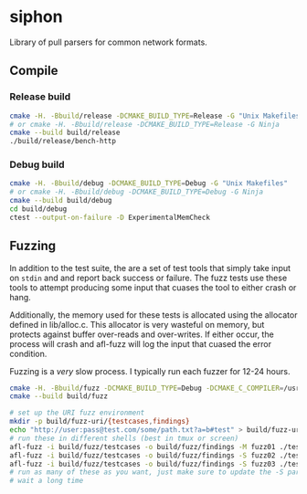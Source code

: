 # siphon

Library of pull parsers for common network formats.

## Compile

### Release build

```bash
cmake -H. -Bbuild/release -DCMAKE_BUILD_TYPE=Release -G "Unix Makefiles"
# or cmake -H. -Bbuild/release -DCMAKE_BUILD_TYPE=Release -G Ninja
cmake --build build/release
./build/release/bench-http
```

### Debug build

```bash
cmake -H. -Bbuild/debug -DCMAKE_BUILD_TYPE=Debug -G "Unix Makefiles"
# or cmake -H. -Bbuild/debug -DCMAKE_BUILD_TYPE=Debug -G Ninja
cmake --build build/debug
cd build/debug
ctest --output-on-failure -D ExperimentalMemCheck
```

## Fuzzing

In addition to the test suite, the are a set of test tools that simply take
input on `stdin` and and report back success or failure. The fuzz tests use
these tools to attempt producing some input that cuases the tool to either
crash or hang.

Additionally, the memory used for these tests is allocated using the allocator
defined in lib/alloc.c. This allocator is very wasteful on memory, but protects
against buffer over-reads and over-writes. If either occur, the process will
crash and afl-fuzz will log the input that cuased the error condition.

Fuzzing is a *very* slow process. I typically run each fuzzer for 12-24 hours.

```bash
cmake -H. -Bbuild/fuzz -DCMAKE_BUILD_TYPE=Debug -DCMAKE_C_COMPILER=/usr/local/bin/afl-gcc
cmake --build build/fuzz

# set up the URI fuzz environment
mkdir -p build/fuzz-uri/{testcases,findings}
echo "http://user:pass@test.com/some/path.txt?a=b#test" > build/fuzz-uri/testcases/case01
# run these in different shells (best in tmux or screen)
afl-fuzz -i build/fuzz/testcases -o build/fuzz/findings -M fuzz01 ./test-uri-input
afl-fuzz -i build/fuzz/testcases -o build/fuzz/findings -S fuzz02 ./test-uri-input
afl-fuzz -i build/fuzz/testcases -o build/fuzz/findings -S fuzz03 ./test-uri-input
# run as many of these as you want, just make sure to update the -S parameter
# wait a long time
```
